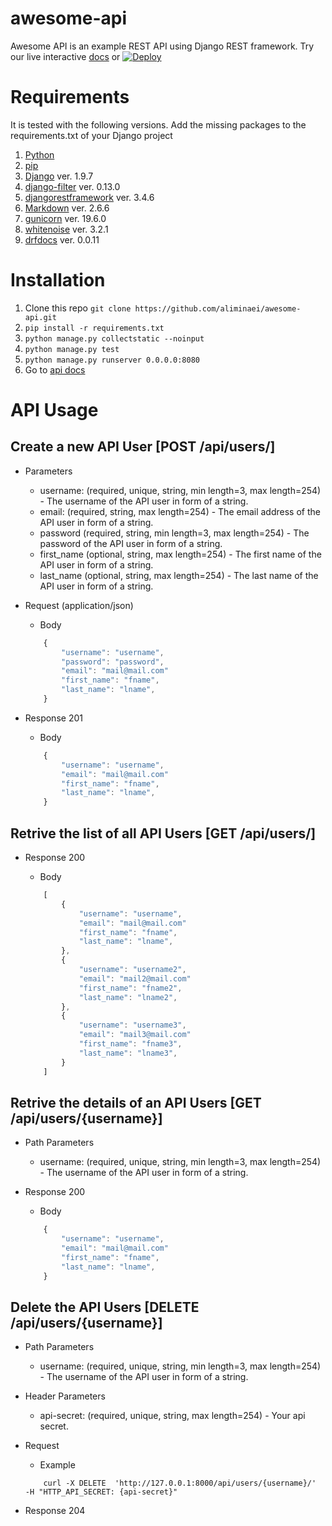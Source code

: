 # awesome-api
Awesome API is an example REST API using Django REST framework.
Try our live interactive [docs] or [![Deploy](https://www.herokucdn.com/deploy/button.svg)](https://heroku.com/deploy)


Requirements
============

It is tested with the following versions. Add the missing packages to the requirements.txt of your Django project 

1. [Python]
2. [pip]
3. [Django] ver. 1.9.7
4. [django-filter] ver. 0.13.0
5. [djangorestframework] ver. 3.4.6
6. [Markdown] ver. 2.6.6
7. [gunicorn] ver. 19.6.0
8. [whitenoise] ver. 3.2.1
9. [drfdocs] ver. 0.0.11

Installation
============

1. Clone this repo `git clone https://github.com/aliminaei/awesome-api.git`
2. `pip install -r requirements.txt`
3. `python manage.py collectstatic --noinput`
4. `python manage.py test`
5. `python manage.py runserver 0.0.0.0:8080`
6. Go to [api docs]

[Python]: https://www.python.org/download/releases/2.7/ "Python 2.7"
[pip]: https://pypi.python.org/pypi/pip "pip"
[django]: https://www.djangoproject.com/ "Django==1.9.7"
[django-filter]: http://django-filter.readthedocs.io/en/latest/usage.html "django-filter"
[djangorestframework]: http://www.django-rest-framework.org/ "djangorestframework"
[Markdown]: https://pypi.python.org/pypi/Markdown/ "Markdown"
[gunicorn]: http://gunicorn.org/ "gunicorn"
[api docs]: http://127.0.0.1:8080/docs/ "http://127.0.0.1:8080/docs/"
[whitenoise]: https://pypi.python.org/pypi/whitenoise "whitenoise"
[drfdocs]: http://drfdocs.com/ "drfdocs"
[docs]: http://awesome-api.herokuapp.com/docs "docs"

API Usage
============
## Create a new API User [POST /api/users/]

+ Parameters
    + username:  (required, unique, string, min length=3, max length=254) - The username of the API user in form of a string. 
    + email:     (required, string, max length=254) - The email address of the API user in form of a string. 
    + password   (required, string, min length=3, max length=254) - The password of the API user in form of a string. 
    + first_name (optional, string, max length=254) - The first name of the API user in form of a string. 
    + last_name  (optional, string, max length=254) - The last name of the API user in form of a string. 

+ Request (application/json)
    + Body
    ```js
        {
            "username": "username",
            "password": "password",
            "email": "mail@mail.com"
            "first_name": "fname",
            "last_name": "lname",
        }
    ```

+ Response 201

    + Body
    ```js
        {
            "username": "username",
            "email": "mail@mail.com"
            "first_name": "fname",
            "last_name": "lname",
        }
    ```

## Retrive the list of all API Users [GET /api/users/]

+ Response 200

    + Body
    ```js
        [
            {
                "username": "username",
                "email": "mail@mail.com"
                "first_name": "fname",
                "last_name": "lname",
            },
            {
                "username": "username2",
                "email": "mail2@mail.com"
                "first_name": "fname2",
                "last_name": "lname2",
            },
            {
                "username": "username3",
                "email": "mail3@mail.com"
                "first_name": "fname3",
                "last_name": "lname3",
            }
        ]
    ```

## Retrive the details of an API Users [GET /api/users/{username}]

+ Path Parameters
    + username:  (required, unique, string, min length=3, max length=254) - The username of the API user in form of a string. 

+ Response 200

    + Body
    ```js
        {
            "username": "username",
            "email": "mail@mail.com"
            "first_name": "fname",
            "last_name": "lname",
        }
    ```

## Delete the API Users [DELETE /api/users/{username}]

+ Path Parameters
    + username:  (required, unique, string, min length=3, max length=254) - The username of the API user in form of a string. 

+ Header Parameters
    + api-secret:  (required, unique, string, max length=254) - Your api secret. 

+ Request
    + Example
    ```
        curl -X DELETE  'http://127.0.0.1:8000/api/users/{username}/'  -H "HTTP_API_SECRET: {api-secret}"
    ```

+ Response 204

